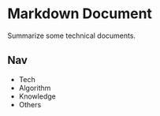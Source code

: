 # Markdown Document

Summarize some technical documents.

## Nav

- Tech
- Algorithm
- Knowledge
- Others